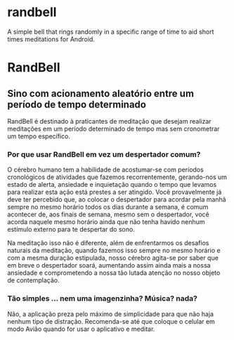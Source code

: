 # randbell
A simple bell that rings randomly in a specific range of time to aid short times meditations for Android.

# RandBell
## Sino com acionamento aleatório entre um período de tempo determinado

RandBell é destinado à praticantes de meditação que desejam realizar meditações em um período determinado de tempo mas sem cronometrar um tempo específico.

### Por que usar  RandBell em vez um despertador comum?
O cérebro humano tem a habilidade de acostumar-se com períodos cronológicos de atividades que fazemos recorrentemente, gerando-nos um estado de alerta, ansiedade e inquietação quando o tempo que levamos para realizar esta ação está prestes a ser atingido. Você provavelmente já deve ter percebido que, ao colocar o despertador para acordar pela manhã sempre no mesmo horário todos os dias durante a semana, é comum acontecer de, aos finais de semana, mesmo sem o despertador, você acorda naquele mesmo horário ainda que não tenha havido nenhum estímulo externo para te despertar do sono.

Na meditação isso não é diferente, além de enfrentarmos os desafios naturais da meditação, quando fazemos isso sempre no mesmo horário e com a mesma duração estipulada, nosso cérebro agita-se por saber que em breve o despertador soará, aumentando assim ainda mais a nossa ansiedade e comprometendo a nossa tão lutada atenção no nosso objeto de contemplação. 

### Tão simples ... nem uma imagenzinha? Música? nada?
[](./src/media/img/app.png)
Não, a aplicação preza pelo máximo de simplicidade para que não haja nenhum tipo de distração. Recomenda-se até que coloque o celular em modo Avião quando for usar o aplicativo e meditar.


